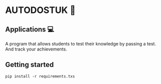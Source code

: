 # AUTODOSTUK 🚙

## Applications 💻

A program that allows students to test their knowledge by passing a test. And track your achievements.


## Getting started

```
pip install -r requirements.txs
```
